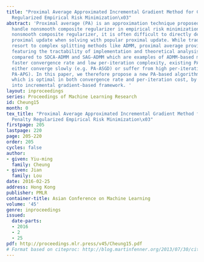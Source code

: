 ```yaml
---
title: "Proximal Average Approximated Incremental Gradient Method for Composite Penalty
  Regularized Empirical Risk Minimization\x03"
abstract: 'Proximal average (PA) is an approximation technique proposed recently to
  handle nonsmooth composite regularizer in empirical risk minimization problem. For
  nonsmooth composite regularizer, it is often difficult to directly derive the corresponding
  proximal update when solving with popular proximal update. While traditional approaches
  resort to complex splitting methods like ADMM, proximal average provides an alternative,
  featuring the tractability of implementation and theoretical analysis. Nevertheless,
  compared to SDCA-ADMM and SAG-ADMM which are examples of ADMM-based methods achieving
  faster convergence rate and low per-iteration complexity, existing PA-based approaches
  either converge slowly (e.g. PA-ASGD) or suffer from high per-iteration cost (e.g.
  PA-APG). In this paper, we therefore propose a new PA-based algorithm called PA-SAGA,
  which is optimal in both convergence rate and per-iteration cost, by incorporating
  into incremental gradient-based framework. '
layout: inproceedings
series: Proceedings of Machine Learning Research
id: Cheung15
month: 0
tex_title: "Proximal Average Approximated Incremental Gradient Method for Composite
  Penalty Regularized Empirical Risk Minimization\x03"
firstpage: 205
lastpage: 220
page: 205-220
order: 205
cycles: false
author:
- given: Yiu-ming
  family: Cheung
- given: Jian
  family: Lou
date: 2016-02-25
address: Hong Kong
publisher: PMLR
container-title: Asian Conference on Machine Learning
volume: '45'
genre: inproceedings
issued:
  date-parts:
  - 2016
  - 2
  - 25
pdf: http://proceedings.mlr.press/v45/Cheung15.pdf
# Format based on citeproc: http://blog.martinfenner.org/2013/07/30/citeproc-yaml-for-bibliographies/
---
```


